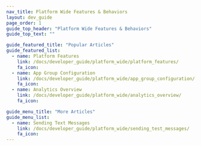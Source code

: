 ```yaml
---
nav_title: Platform Wide Features & Behaviors
layout: dev_guide
page_order: 1
guide_top_header: "Platform Wide Features & Behaviors"
guide_top_text: ""

guide_featured_title: "Popular Articles"
guide_featured_list:
  - name: Platform Features
    link: /docs/developer_guide/platform_wide/platform_features/
    fa_icon:
  - name: App Group Configuration
    link: /docs/developer_guide/platform_wide/app_group_configuration/
    fa_icon:
  - name: Analytics Overview
    link: /docs/developer_guide/platform_wide/analytics_overview/
    fa_icon:

guide_menu_title: "More Articles"
guide_menu_list:
  - name: Sending Text Messages
    link: /docs/developer_guide/platform_wide/sending_test_messages/
    fa_icon:
---
```

